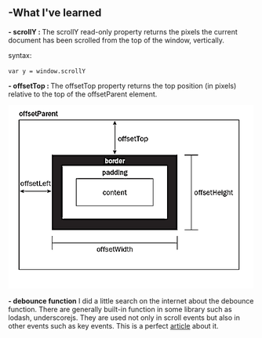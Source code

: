 -What I've learned
-




<strong>- scrollY : </strong> 
The scrollY read-only property returns the pixels the current document has been scrolled from the top of the window, vertically.

syntax:

`var y = window.scrollY`


<strong>- offsetTop : </strong> The offsetTop property returns the top position (in pixels) relative to the top of the offsetParent element.

<img src="./img/offset.jpg">

<strong>- debounce function</strong> I did a little search on the internet about the debounce function. There are generally built-in function in some library such as lodash, underscorejs. They are used not only in scroll events but also in other events such as key events. This is a perfect <a href="https://css-tricks.com/debouncing-throttling-explained-examples/"> article</a> about it.
